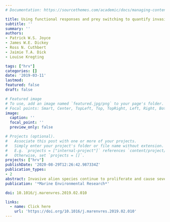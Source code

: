 ```yaml
---
# Documentation: https://sourcethemes.com/academic/docs/managing-content/

title: Using functional responses and prey switching to quantify invasion success of the Pacific oyster, *Crassostrea gigas*
subtitle: ''
summary: ''
authors:
- Patrick W.S. Joyce
- James W.E. Dickey
- Ross N. Cuthbert
- Jaimie T.A. Dick
- Louise Kregting

tags: ["hrv"]
categories: []
date: '2019-03-11'
lastmod:
featured: false
draft: false

# Featured image
# To use, add an image named `featured.jpg/png` to your page's folder.
# Focal points: Smart, Center, TopLeft, Top, TopRight, Left, Right, BottomLeft, Bottom, BottomRight.
image:
  caption: ''
  focal_point: ''
  preview_only: false

# Projects (optional).
#   Associate this post with one or more of your projects.
#   Simply enter your project's folder or file name without extension.
#   E.g. `projects = ["internal-project"]` references `content/project/deep-learning/index.md`.
#   Otherwise, set `projects = []`.
projects: ["hrv"]
publishDate: '2020-08-29T12:26:42.987334Z'
publication_types:
- 2
abstract: Invasive alien species continue to proliferate and cause severe ecological impacts. Functional responses (FRs) have shown excellent utility in predicting invasive predator success, however, their use in predicting invasive prey success is limited. Here, we assessed invader success by quantifying FRs and prey switching patterns of two native predators, the common sea star, *Asterias rubens*, and the green crab, *Carcinus maenas*, towards native blue mussels, *Mytilus edulis*, and invasive Pacific oysters, *Crassostrea gigas*. *Asterias* displayed destabilising type II FRs, whereas *Carcinus* displayed stabilising type III FRs towards both prey species. Both predators exhibited greater search efficiencies and maximum feeding rates towards native compared to invasive prey. Both predators disproportionately consumed native mussels over invasive oysters when presented simultaneously, even when native mussels were rare in the environment, therefore indicating negligible prey switching. We demonstrate that invasion success may be mediated through differential levels of biotic resistance exerted by native predators.
publication: '*Marine Environmental Research*'

doi: 10.1016/j.marenvres.2019.02.010

links:
  - name: Click here
    url: 'https://doi.org/10.1016/j.marenvres.2019.02.010'
---
```

